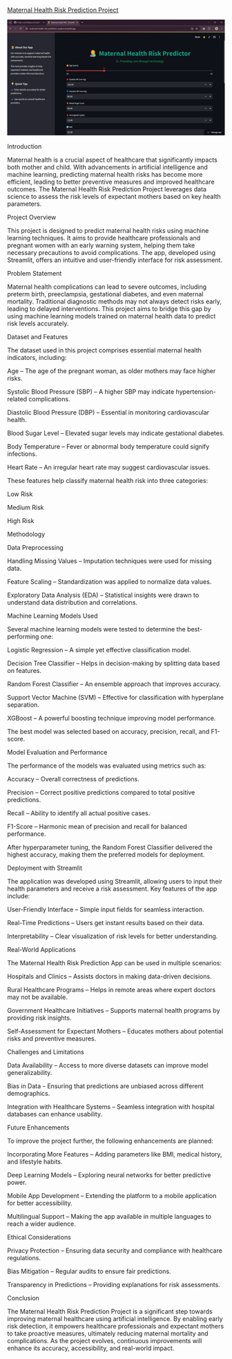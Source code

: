 
[Maternal Health Risk Prediction Project](https://maternal-health-risk-prediction-project.streamlit.app/)

![User Interface First Page](https://github.com/Pratik-cmd1/Maternal-Health-Risk-Prediction-Project/blob/main/User%20Interface%201.png)


Introduction

Maternal health is a crucial aspect of healthcare that significantly impacts both mother and child. With advancements in artificial intelligence and machine learning, predicting maternal health risks has become more efficient, leading to better preventive measures and improved healthcare outcomes. The Maternal Health Risk Prediction Project leverages data science to assess the risk levels of expectant mothers based on key health parameters.

Project Overview

This project is designed to predict maternal health risks using machine learning techniques. It aims to provide healthcare professionals and pregnant women with an early warning system, helping them take necessary precautions to avoid complications. The app, developed using Streamlit, offers an intuitive and user-friendly interface for risk assessment.

Problem Statement

Maternal health complications can lead to severe outcomes, including preterm birth, preeclampsia, gestational diabetes, and even maternal mortality. Traditional diagnostic methods may not always detect risks early, leading to delayed interventions. This project aims to bridge this gap by using machine learning models trained on maternal health data to predict risk levels accurately.

Dataset and Features

The dataset used in this project comprises essential maternal health indicators, including:

Age – The age of the pregnant woman, as older mothers may face higher risks.

Systolic Blood Pressure (SBP) – A higher SBP may indicate hypertension-related complications.

Diastolic Blood Pressure (DBP) – Essential in monitoring cardiovascular health.

Blood Sugar Level – Elevated sugar levels may indicate gestational diabetes.

Body Temperature – Fever or abnormal body temperature could signify infections.

Heart Rate – An irregular heart rate may suggest cardiovascular issues.

These features help classify maternal health risk into three categories:

Low Risk

Medium Risk

High Risk

Methodology

Data Preprocessing

Handling Missing Values – Imputation techniques were used for missing data.

Feature Scaling – Standardization was applied to normalize data values.

Exploratory Data Analysis (EDA) – Statistical insights were drawn to understand data distribution and correlations.

Machine Learning Models Used

Several machine learning models were tested to determine the best-performing one:

Logistic Regression – A simple yet effective classification model.

Decision Tree Classifier – Helps in decision-making by splitting data based on features.

Random Forest Classifier – An ensemble approach that improves accuracy.

Support Vector Machine (SVM) – Effective for classification with hyperplane separation.

XGBoost – A powerful boosting technique improving model performance.

The best model was selected based on accuracy, precision, recall, and F1-score.

Model Evaluation and Performance

The performance of the models was evaluated using metrics such as:

Accuracy – Overall correctness of predictions.

Precision – Correct positive predictions compared to total positive predictions.

Recall – Ability to identify all actual positive cases.

F1-Score – Harmonic mean of precision and recall for balanced performance.

After hyperparameter tuning, the Random Forest Classifier delivered the highest accuracy, making them the preferred models for deployment.

Deployment with Streamlit

The application was developed using Streamlit, allowing users to input their health parameters and receive a risk assessment. Key features of the app include:

User-Friendly Interface – Simple input fields for seamless interaction.

Real-Time Predictions – Users get instant results based on their data.

Interpretability – Clear visualization of risk levels for better understanding.

Real-World Applications

The Maternal Health Risk Prediction App can be used in multiple scenarios:

Hospitals and Clinics – Assists doctors in making data-driven decisions.

Rural Healthcare Programs – Helps in remote areas where expert doctors may not be available.

Government Healthcare Initiatives – Supports maternal health programs by providing risk insights.

Self-Assessment for Expectant Mothers – Educates mothers about potential risks and preventive measures.

Challenges and Limitations

Data Availability – Access to more diverse datasets can improve model generalizability.

Bias in Data – Ensuring that predictions are unbiased across different demographics.

Integration with Healthcare Systems – Seamless integration with hospital databases can enhance usability.

Future Enhancements

To improve the project further, the following enhancements are planned:

Incorporating More Features – Adding parameters like BMI, medical history, and lifestyle habits.

Deep Learning Models – Exploring neural networks for better predictive power.

Mobile App Development – Extending the platform to a mobile application for better accessibility.

Multilingual Support – Making the app available in multiple languages to reach a wider audience.

Ethical Considerations

Privacy Protection – Ensuring data security and compliance with healthcare regulations.

Bias Mitigation – Regular audits to ensure fair predictions.

Transparency in Predictions – Providing explanations for risk assessments.

Conclusion

The Maternal Health Risk Prediction Project is a significant step towards improving maternal healthcare using artificial intelligence. By enabling early risk detection, it empowers healthcare professionals and expectant mothers to take proactive measures, ultimately reducing maternal mortality and complications. As the project evolves, continuous improvements will enhance its accuracy, accessibility, and real-world impact.

